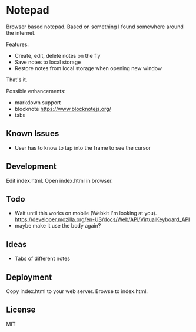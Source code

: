 # Notepad

Browser based notepad. Based on something I found somewhere around the internet.

Features:

- Create, edit, delete notes on the fly
- Save notes to local storage
- Restore notes from local storage when opening new window

That's it.

Possible enhancements:

- markdown support
- blocknote https://www.blocknotejs.org/
- tabs

## Known Issues

- User has to know to tap into the frame to see the cursor


## Development

Edit index.html. Open index.html in browser.

## Todo

- Wait until this works on mobile (Webkit I'm looking at you). https://developer.mozilla.org/en-US/docs/Web/API/VirtualKeyboard_API
- maybe make it use the body again?

## Ideas

- Tabs of different notes 

## Deployment

Copy index.html to your web server.
Browse to index.html.

## License

MIT
